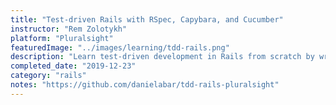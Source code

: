 ```yaml
---
title: "Test-driven Rails with RSpec, Capybara, and Cucumber"
instructor: "Rem Zolotykh"
platform: "Pluralsight"
featuredImage: "../images/learning/tdd-rails.png"
description: "Learn test-driven development in Rails from scratch by writing acceptance, controller, and model specs. Utilize the Factory Bot gem to prepare data for specs and test common web development cases."
completed_date: "2019-12-23"
category: "rails"
notes: "https://github.com/danielabar/tdd-rails-pluralsight"
---
```

